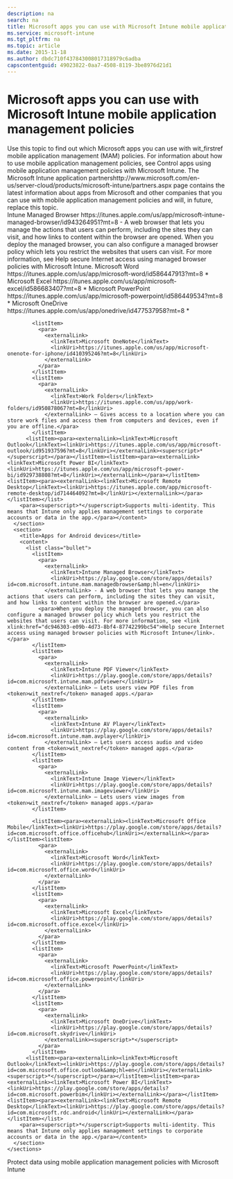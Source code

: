```yaml
---
description: na
search: na
title: Microsoft apps you can use with Microsoft Intune mobile application management policies
ms.service: microsoft-intune
ms.tgt_pltfrm: na
ms.topic: article
ms.date: 2015-11-18
ms.author: dbdc710f437843008017318979c6adba
capscontentguid: 49023822-0aa7-4508-8119-3be8976d21d1
---
```

# Microsoft apps you can use with Microsoft Intune mobile application management policies
<?xml version="1.0" encoding="utf-8"?>
<developerWalkthroughDocument xmlns="http://ddue.schemas.microsoft.com/authoring/2003/5" xmlns:xlink="http://www.w3.org/1999/xlink" xmlns:xsi="http://www.w3.org/2001/XMLSchema-instance" xsi:schemaLocation="http://ddue.schemas.microsoft.com/authoring/2003/5 http://dduestorage.blob.core.windows.net/ddueschema/developer.xsd">
  <introduction>
    <para>Use this topic to find out which Microsoft apps you can use with <token>wit_firstref</token> mobile application management (MAM) policies.</para>
    <para>For information about how to use mobile application management policies, see <link xlink:href="b4fb33a8-a2fa-4353-bd89-5bda48b68e83">Control apps using mobile application management policies with Microsoft Intune</link>.</para>
  <alert class="important">
<para>The <externalLink><linkText>Microsoft Intune application partners</linkText><linkUri>http://www.microsoft.com/en-us/server-cloud/products/microsoft-intune/partners.aspx</linkUri></externalLink> page contains the latest information about apps from Microsoft and other companies that you can use with mobile application management policies and will, in future, replace this topic.</para>
</alert></introduction>
  <section address="BKMK_Availapps">
    <title>List of Microsoft apps you can use with mobile application management (MAM) policies</title>
    <content/>
    <sections>
      <section>
        <title>Apps for iOS devices</title>
        <content>
          <list class="bullet">
            <listItem>
              <para>
                <externalLink>
                  <linkText>Intune Managed Browser</linkText>
                  <linkUri>https://itunes.apple.com/us/app/microsoft-intune-managed-browser/id943264951?mt=8</linkUri>
                </externalLink> - A web browser that lets you manage the actions that users can perform, including the sites they can visit, and how links to content within the browser are opened.</para>
              <para>When you deploy the managed browser, you can also configure a managed browser policy which lets you restrict the websites that users can visit. For more information, see <link xlink:href="dc946303-e09b-4d73-8bf4-87742299bc54">Help secure Internet access using managed browser policies with Microsoft Intune</link>.</para>
            </listItem>
            <listItem>
              <para>
                <externalLink>
                  <linkText>Microsoft Word</linkText>
                  <linkUri>https://itunes.apple.com/us/app/microsoft-word/id586447913?mt=8</linkUri>
                </externalLink><superscript>*</superscript>
              </para>
            </listItem>
            <listItem>
              <para>
                <externalLink>
                  <linkText>Microsoft Excel</linkText>
                  <linkUri>https://itunes.apple.com/us/app/microsoft-excel/id586683407?mt=8</linkUri>
                </externalLink><superscript>*</superscript>
              </para>
            </listItem>
            <listItem>
              <para>
                <externalLink>
                  <linkText>Microsoft PowerPoint</linkText>
                  <linkUri>https://itunes.apple.com/us/app/microsoft-powerpoint/id586449534?mt=8</linkUri>
                </externalLink><superscript>*</superscript>
              </para>
            </listItem>
            <listItem>
              <para>
                <externalLink>
                  <linkText>Microsoft OneDrive</linkText>
                  <linkUri>https://itunes.apple.com/us/app/onedrive/id477537958?mt=8</linkUri>
                </externalLink><superscript>*</superscript>
              </para>
            </listItem>
            
            <listItem>
              <para>
                <externalLink>
                  <linkText>Microsoft OneNote</linkText>
                  <linkUri>https://itunes.apple.com/us/app/microsoft-onenote-for-iphone/id410395246?mt=8</linkUri>
                </externalLink>
              </para>
            </listItem>
            <listItem>
              <para>
                <externalLink>
                  <linkText>Work Folders</linkText>
                  <linkUri>https://itunes.apple.com/us/app/work-folders/id950878067?mt=8</linkUri>
                </externalLink> – Gives access to a location where you can store work files and access them from computers and devices, even if you are offline.</para>
            </listItem>
          <listItem><para><externalLink><linkText>Microsoft Outlook</linkText><linkUri>https://itunes.apple.com/us/app/microsoft-outlook/id951937596?mt=8</linkUri></externalLink><superscript>*</superscript></para></listItem><listItem><para><externalLink><linkText>Microsoft Power BI</linkText><linkUri>https://itunes.apple.com/us/app/microsoft-power-bi/id929738808?mt=8</linkUri></externalLink></para></listItem><listItem><para><externalLink><linkText>Microsoft Remote Desktop</linkText><linkUri>https://itunes.apple.com/app/microsoft-remote-desktop/id714464092?mt=8</linkUri></externalLink></para></listItem></list>
        <para><superscript>*</superscript>Supports multi-identity. This means that Intune only applies management settings to corporate accounts or data in the app.</para></content>
      </section>
      <section>
        <title>Apps for Android devices</title>
        <content>
          <list class="bullet">
            <listItem>
              <para>
                <externalLink>
                  <linkText>Intune Managed Browser</linkText>
                  <linkUri>https://play.google.com/store/apps/details?id=com.microsoft.intune.mam.managedbrowser&amp;hl=en</linkUri>
                </externalLink> - A web browser that lets you manage the actions that users can perform, including the sites they can visit, and how links to content within the browser are opened.</para>
              <para>When you deploy the managed browser, you can also configure a managed browser policy which lets you restrict the websites that users can visit. For more information, see <link xlink:href="dc946303-e09b-4d73-8bf4-87742299bc54">Help secure Internet access using managed browser policies with Microsoft Intune</link>.</para>
            </listItem>
            <listItem>
              <para>
                <externalLink>
                  <linkText>Intune PDF Viewer</linkText>
                  <linkUri>https://play.google.com/store/apps/details?id=com.microsoft.intune.mam.pdfviewer</linkUri>
                </externalLink> – Lets users view PDF files from <token>wit_nextref</token> managed apps.</para>
            </listItem>
            <listItem>
              <para>
                <externalLink>
                  <linkText>Intune AV Player</linkText>
                  <linkUri>https://play.google.com/store/apps/details?id=com.microsoft.intune.mam.avplayer</linkUri>
                </externalLink> – Lets users access audio and video content from <token>wit_nextref</token> managed apps.</para>
            </listItem>
            <listItem>
              <para>
                <externalLink>
                  <linkText>Intune Image Viewer</linkText>
                  <linkUri>https://play.google.com/store/apps/details?id=com.microsoft.intune.mam.imageviewer</linkUri>
                </externalLink> – Lets users view images from <token>wit_nextref</token> managed apps.</para>
            </listItem>
            
            <listItem><para><externalLink><linkText>Microsoft Office Mobile</linkText><linkUri>https://play.google.com/store/apps/details?id=com.microsoft.office.officehub</linkUri></externalLink></para></listItem><listItem>
              <para>
                <externalLink>
                  <linkText>Microsoft Word</linkText>
                  <linkUri>https://play.google.com/store/apps/details?id=com.microsoft.office.word</linkUri>
                </externalLink>
              </para>
            </listItem>
            <listItem>
              <para>
                <externalLink>
                  <linkText>Microsoft Excel</linkText>
                  <linkUri>https://play.google.com/store/apps/details?id=com.microsoft.office.excel</linkUri>
                </externalLink>
              </para>
            </listItem>
            <listItem>
              <para>
                <externalLink>
                  <linkText>Microsoft PowerPoint</linkText>
                  <linkUri>https://play.google.com/store/apps/details?id=com.microsoft.office.powerpoint</linkUri>
                </externalLink>
              </para>
            </listItem>
            <listItem>
              <para>
                <externalLink>
                  <linkText>Microsoft OneDrive</linkText>
                  <linkUri>https://play.google.com/store/apps/details?id=com.microsoft.skydrive</linkUri>
                </externalLink><superscript>*</superscript>
              </para>
            </listItem>
          <listItem><para><externalLink><linkText>Microsoft Outlook</linkText><linkUri>https://play.google.com/store/apps/details?id=com.microsoft.office.outlook&amp;hl=en</linkUri></externalLink><superscript>*</superscript></para></listItem><listItem><para><externalLink><linkText>Microsoft Power BI</linkText><linkUri>https://play.google.com/store/apps/details?id=com.microsoft.powerbim</linkUri></externalLink></para></listItem><listItem><para><externalLink><linkText>Microsoft Remote Desktop</linkText><linkUri>https://play.google.com/store/apps/details?id=com.microsoft.rdc.android</linkUri></externalLink></para></listItem></list>
        <para><superscript>*</superscript>Supports multi-identity. This means that Intune only applies management settings to corporate accounts or data in the app.</para></content>
      </section>
    </sections>
  </section>
  <relatedTopics>
    <link xlink:href="b4fb33a8-a2fa-4353-bd89-5bda48b68e83">Protect data using mobile application management policies with Microsoft Intune</link>
  </relatedTopics>
</developerWalkthroughDocument>
